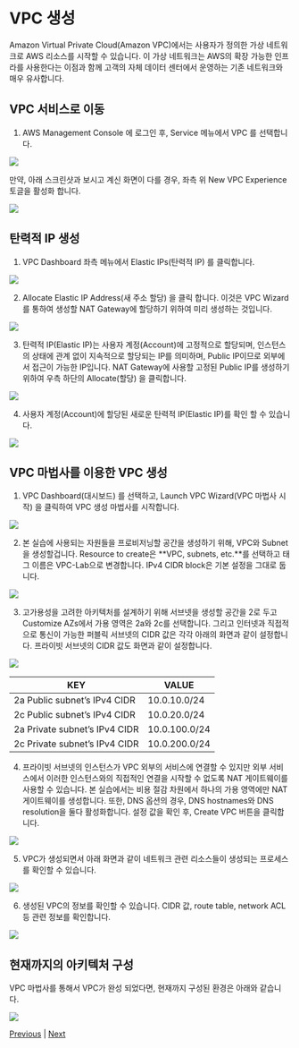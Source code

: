 # VPC 생성
Amazon Virtual Private Cloud(Amazon VPC)에서는 사용자가 정의한 가상 네트워크로 AWS 리소스를 시작할 수 있습니다.
이 가상 네트워크는 AWS의 확장 가능한 인프라를 사용한다는 이점과 함께 고객의 자체 데이터 센터에서 운영하는 기존 네트워크와 매우 유사합니다.

## VPC 서비스로 이동

1. AWS Management Console 에 로그인 후, Service 메뉴에서 VPC 를 선택합니다.

![](../images/gid-network-02.png)

만약, 아래 스크린샷과 보시고 계신 화면이 다를 경우, 좌측 위 New VPC Experience 토글을 활성화 합니다.

![](../images/gid-network-03.png)

## 탄력적 IP 생성
1. VPC Dashboard 좌측 메뉴에서 Elastic IPs(탄력적 IP) 를 클릭합니다.

![](../images/gid-network-04.png)

2. Allocate Elastic IP Address(새 주소 할당) 을 클릭 합니다. 이것은 VPC Wizard를 통하여 생성할 NAT Gateway에 할당하기 위하여 미리 생성하는 것입니다.

![](../images/gid-network-05.png)

3. 탄력적 IP(Elastic IP)는 사용자 계정(Account)에 고정적으로 할당되며, 인스턴스의 상태에 관계 없이 지속적으로 할당되는 IP를 의미하며, Public IP이므로 외부에서 접근이 가능한 IP입니다. NAT Gateway에 사용할 고정된 Public IP를 생성하기 위하여 우측 하단의 Allocate(할당) 을 클릭합니다.

![](../images/gid-network-06.png)

4. 사용자 계정(Account)에 할당된 새로운 탄력적 IP(Elastic IP)를 확인 할 수 있습니다.

![](../images/gid-network-07.png)

## VPC 마법사를 이용한 VPC 생성

1. VPC Dashboard(대시보드) 를 선택하고, Launch VPC Wizard(VPC 마법사 시작) 을 클릭하여 VPC 생성 마법사를 시작합니다.

![](../images/gid-network-08.png)

2. 본 실습에 사용되는 자원들을 프로비저닝할 공간을 생성하기 위해, VPC와 Subnet을 생성할겁니다. Resource to create은 **VPC, subnets, etc.**를 선택하고 태그 이름은 VPC-Lab으로 변경합니다. IPv4 CIDR block은 기본 설정을 그대로 둡니다.

![](../images/gid-network-09.png)

3. 고가용성을 고려한 아키텍처를 설계하기 위해 서브넷을 생성할 공간을 2로 두고 Customize AZs에서 가용 영역은 2a와 2c를 선택합니다. 그리고 인터넷과 직접적으로 통신이 가능한 퍼블릭 서브넷의 CIDR 값은 각각 아래의 화면과 같이 설정합니다. 프라이빗 서브넷의 CIDR 값도 화면과 같이 설정합니다.

![](../images/gid-network-10.png)

KEY | VALUE
--- | ----
2a Public subnet’s IPv4 CIDR | 10.0.10.0/24
2c Public subnet’s IPv4 CIDR | 10.0.20.0/24
2a Private subnet’s IPv4 CIDR | 10.0.100.0/24
2c Private subnet’s IPv4 CIDR | 10.0.200.0/24

4. 프라이빗 서브넷의 인스턴스가 VPC 외부의 서비스에 연결할 수 있지만 외부 서비스에서 이러한 인스턴스와의 직접적인 연결을 시작할 수 없도록 NAT 게이트웨이를 사용할 수 있습니다. 본 실습에서는 비용 절감 차원에서 하나의 가용 영역에만 NAT 게이트웨이를 생성합니다. 또한, DNS 옵션의 경우, DNS hostnames와 DNS resolution을 둘다 활성화합니다. 설정 값을 확인 후, Create VPC 버튼을 클릭합니다.

![](../images/gid-network-11.png)

5. VPC가 생성되면서 아래 화면과 같이 네트워크 관련 리소스들이 생성되는 프로세스를 확인할 수 있습니다.

![](../images/gid-network-12.png)

6. 생성된 VPC의 정보를 확인할 수 있습니다. CIDR 값, route table, network ACL 등 관련 정보를 확인합니다.

![](../images/gid-network-13.png)

## 현재까지의 아키텍처 구성

VPC 마법사를 통해서 VPC가 완성 되었다면, 현재까지 구성된 환경은 아래와 같습니다.

![](../images/gid-network-diagram.svg)

[Previous](../network.md) | [Next](./20-index.md)